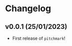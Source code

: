 # Changelog

<!--next-version-placeholder-->

## v0.0.1 (25/01/2023)

- First release of `pitchmark`!